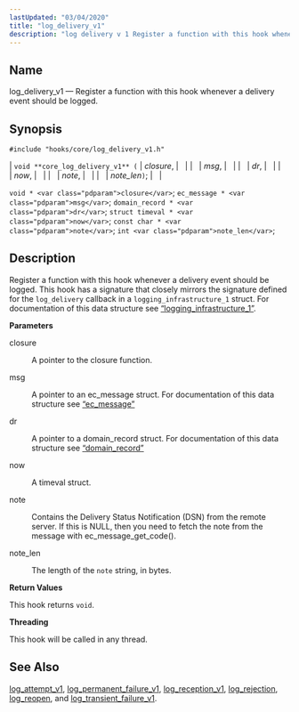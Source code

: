 ```yaml
---
lastUpdated: "03/04/2020"
title: "log_delivery_v1"
description: "log delivery v 1 Register a function with this hook whenever a delivery event should be logged void core log delivery v 1 closure msg dr now note note len void closure ec message msg domain record dr struct timeval now const char note int note len Register a function..."
---
```


<a name="hooks.core.log_delivery_v1"></a> 
## Name

log_delivery_v1 — Register a function with this hook whenever a delivery event should be logged.

## Synopsis

`#include "hooks/core/log_delivery_v1.h"`

| `void **core_log_delivery_v1** (` | <var class="pdparam">closure</var>, |   |
|   | <var class="pdparam">msg</var>, |   |
|   | <var class="pdparam">dr</var>, |   |
|   | <var class="pdparam">now</var>, |   |
|   | <var class="pdparam">note</var>, |   |
|   | <var class="pdparam">note_len</var>`)`; |   |

`void * <var class="pdparam">closure</var>`;
`ec_message * <var class="pdparam">msg</var>`;
`domain_record * <var class="pdparam">dr</var>`;
`struct timeval * <var class="pdparam">now</var>`;
`const char * <var class="pdparam">note</var>`;
`int <var class="pdparam">note_len</var>`;<a name="idp41075024"></a> 
## Description

Register a function with this hook whenever a delivery event should be logged. This hook has a signature that closely mirrors the signature defined for the `log_delivery` callback in a `logging_infrastructure_1` struct. For documentation of this data structure see [“logging_infrastructure_1”](/momentum/3/3-api/structs-logging-infrastructure-1).

**<a name="idp41077856"></a> Parameters**

<dl class="variablelist">

<dt>closure</dt>

<dd>

A pointer to the closure function.

</dd>

<dt>msg</dt>

<dd>

A pointer to an ec_message struct. For documentation of this data structure see [“ec_message”](/momentum/3/3-api/structs-ec-message)

</dd>

<dt>dr</dt>

<dd>

A pointer to a domain_record struct. For documentation of this data structure see [“domain_record”](/momentum/3/3-api/structs-domain-record)

</dd>

<dt>now</dt>

<dd>

A timeval struct.

</dd>

<dt>note</dt>

<dd>

Contains the Delivery Status Notification (DSN) from the remote server. If this is NULL, then you need to fetch the note from the message with ec_message_get_code().

</dd>

<dt>note_len</dt>

<dd>

The length of the `note` string, in bytes.

</dd>

</dl>

**<a name="idp45467024"></a> Return Values**

This hook returns `void`.

**<a name="idp45468384"></a> Threading**

This hook will be called in any thread.

<a name="idp45469472"></a> 
## See Also

[log_attempt_v1](/momentum/3/3-api/hooks-core-log-attempt-v-1), [log_permanent_failure_v1](/momentum/3/3-api/hooks-core-log-permanent-failure-v-1), [log_reception_v1](/momentum/3/3-api/hooks-core-log-reception-v-1), [log_rejection](/momentum/3/3-api/hooks-core-log-rejection), [log_reopen](/momentum/3/3-api/hooks-core-log-reopen), and [log_transient_failure_v1](/momentum/3/3-api/hooks-core-log-transient-failure-v-1).